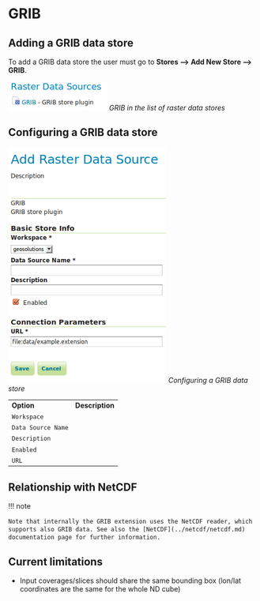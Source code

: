 # GRIB

## Adding a GRIB data store

To add a GRIB data store the user must go to **Stores --> Add New Store --> GRIB**.

![](gribcreate.png)
*GRIB in the list of raster data stores*

## Configuring a GRIB data store

![](gribconfigure.png)
*Configuring a GRIB data store*

|                    |                 |
|--------------------|-----------------|
| **Option**         | **Description** |
| `Workspace`        |                 |
| `Data Source Name` |                 |
| `Description`      |                 |
| `Enabled`          |                 |
| `URL`              |                 |

## Relationship with NetCDF

!!! note

    Note that internally the GRIB extension uses the NetCDF reader, which supports also GRIB data. See also the [NetCDF](../netcdf/netcdf.md) documentation page for further information.

## Current limitations

-   Input coverages/slices should share the same bounding box (lon/lat coordinates are the same for the whole ND cube)
